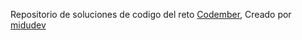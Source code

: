 Repositorio de soluciones de codigo del reto [Codember](https://codember.dev/?code=8b92d3a65aeaa1a1b461 "Codember "), Creado por[ midudev](https://github.com/midudev "Github midudev")
